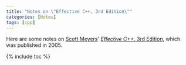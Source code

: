 ```yaml
---
title: "Notes on \"Effective C++, 3rd Edition\""
categories: [Notes]
tags: [cpp]
---
```


Here are some notes on [Scott Meyers](https://www.aristeia.com/)' [*Effective C++*, 3rd Edition](https://www.amazon.com/Effective-Specific-Improve-Programs-Designs/dp/0321334876), which was published in 2005.

{% include toc %}

